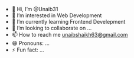 - 👋 Hi, I’m @Unaib31
- 👀 I’m interested in Web Development
- 🌱 I’m currently learning Frontend Develepment
- 💞️ I’m looking to collaborate on ...
- 📫 How to reach me unaibshaikh63@gmail.com
- 😄 Pronouns: ...
- ⚡ Fun fact: ...

<!---
Unaib31/Unaib31 is a ✨ special ✨ repository because its `README.md` (this file) appears on your GitHub profile.
You can click the Preview link to take a look at your changes.
--->
